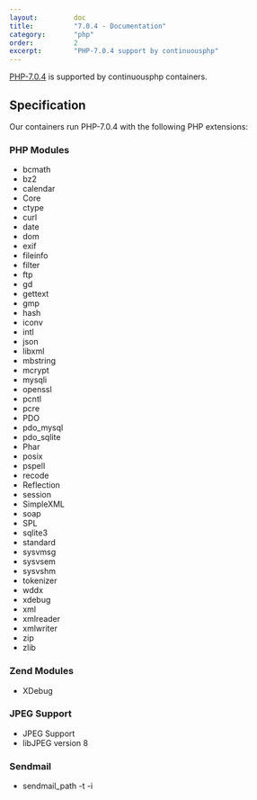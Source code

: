 ```yaml
---
layout:         doc
title:          "7.0.4 - Documentation"
category:       "php"
order:          2
excerpt:        "PHP-7.0.4 support by continuousphp"
---
```


[PHP-7.0.4](http://www.php.net) is supported by continuousphp containers.

## Specification

Our containers run PHP-7.0.4 with the following PHP extensions:

### PHP Modules

* bcmath
* bz2
* calendar
* Core
* ctype
* curl
* date
* dom
* exif
* fileinfo
* filter
* ftp
* gd
* gettext
* gmp
* hash
* iconv
* intl
* json
* libxml
* mbstring
* mcrypt
* mysqli
* openssl
* pcntl
* pcre
* PDO
* pdo_mysql
* pdo_sqlite
* Phar
* posix
* pspell
* recode
* Reflection
* session
* SimpleXML
* soap
* SPL
* sqlite3
* standard
* sysvmsg
* sysvsem
* sysvshm
* tokenizer
* wddx
* xdebug
* xml
* xmlreader
* xmlwriter
* zip
* zlib

### Zend Modules

* XDebug

### JPEG Support

* JPEG Support
* libJPEG version 8

### Sendmail

* sendmail_path -t -i
